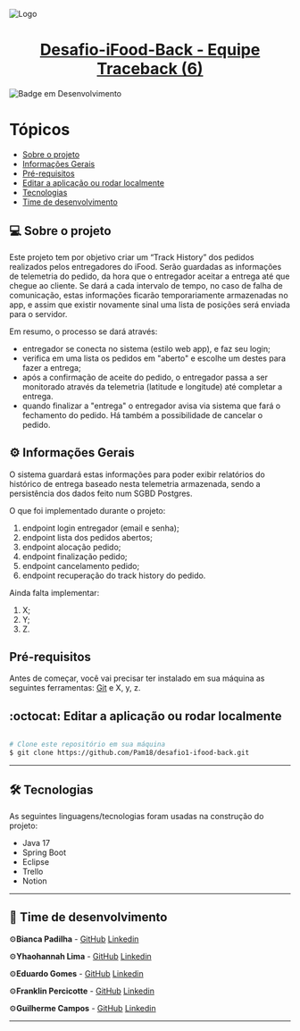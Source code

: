 ![Logo](https://imagensfree.com.br/wp-content/uploads/2021/11/entregador-ifood-png-bicicleta-300x276.png)


<h1 align="center">
     <a href="#" alt="Desafio-iFood"> Desafio-iFood-Back - Equipe Traceback (6) </a>
</h1>

![Badge em Desenvolvimento](http://img.shields.io/static/v1?label=STATUS&message=EM%20DESENVOLVIMENTO&color=GREEN&style=for-the-badge)


Tópicos
=================
<!--ts-->
   * [Sobre o projeto](#-sobre-o-projeto)
   * [Informações Gerais](#-informações-gerais)
   * [Pré-requisitos](#pré-requisitos)
   * [Editar a aplicação ou rodar localmente](#-editar-a-aplicação-ou-rodar-localmente)
   * [Tecnologias](#-tecnologias)
   * [Time de desenvolvimento](#-time-de-desenvolvimento)


## 💻 Sobre o projeto

Este projeto tem por objetivo criar um “Track History” dos pedidos realizados pelos entregadores do iFood. Serão guardadas as informações de telemetria do pedido, da hora que o entregador aceitar a entrega até que chegue ao cliente.  Se dará a cada intervalo de tempo, no caso de falha de comunicação, estas informações ficarão temporariamente armazenadas no app, e assim que existir novamente sinal uma lista de posições será enviada para o servidor. 

Em resumo, o processo se dará através:

- entregador se conecta no sistema (estilo web app), e faz seu login;
- verifica em uma lista os pedidos em "aberto" e escolhe um destes para fazer a entrega;
- após a confirmação de aceite do pedido,  o entregador passa a ser monitorado através da telemetria (latitude e longitude) até completar a entrega.
- quando finalizar a "entrega" o entregador avisa via sistema que fará o fechamento do pedido.  Há também a possibilidade de cancelar o pedido.


## ⚙️ Informações Gerais
O sistema guardará estas informações para poder exibir relatórios do histórico de entrega baseado nesta telemetria armazenada, sendo a persistência dos dados feito num SGBD Postgres.

O que foi implementado durante o projeto:
1) endpoint login entregador (email e senha);
2) endpoint lista dos pedidos abertos;
3) endpoint alocação pedido;
4) endpoint finalização pedido;
5) endpoint cancelamento pedido;
6) endpoint recuperação do track history do pedido.

Ainda falta implementar:
1) X;
2) Y;
3) Z.

## Pré-requisitos

Antes de começar, você vai precisar ter instalado em sua máquina as seguintes ferramentas:
[Git](https://git-scm.com) e X, y, z.


## :octocat:  Editar a aplicação ou rodar localmente

```bash

# Clone este repositório em sua máquina  
$ git clone https://github.com/Pam18/desafio1-ifood-back.git

```
---

## 🛠 Tecnologias

As seguintes linguagens/tecnologias foram usadas na construção do projeto:

* Java 17
* Spring Boot
* Eclipse
* Trello
* Notion

---

## 🦸 Time de desenvolvimento

⚙️**Bianca Padilha** - [GitHub](https://github.com/Padilha27) [Linkedin]() 

⚙️**Yhaohannah Lima** - [GitHub](https://github.com/Pam18) [Linkedin]()

⚙️**Eduardo Gomes** - [GitHub](https://github.com/Eduardo377) [Linkedin](https://www.linkedin.com/in/eduardogomes377/)

⚙️**Franklin Percicotte** - [GitHub](https://github.com/frankpercicotte) [Linkedin]()

⚙️**Guilherme Campos** - [GitHub](https://github.com/GuilhermeFelipeCampos) [Linkedin]()

---
